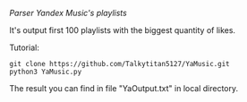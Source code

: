 *Parser Yandex Music's playlists*

It's output first 100 playlists with the biggest quantity of likes.

Tutorial:
```ShellSession
git clone https://github.com/Talkytitan5127/YaMusic.git
python3 YaMusic.py
```

The result you can find in file "YaOutput.txt" in local directory.
